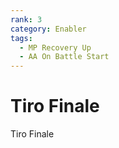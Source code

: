 ```yaml
---
rank: 3
category: Enabler
tags: 
  - MP Recovery Up
  - AA On Battle Start
---
```


# Tiro Finale

Tiro Finale
